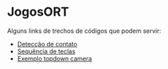# JogosORT

Alguns links de trechos de códigos que podem servir:
  - [Detecção de contato](https://gist.github.com/LexLoki/23ea89adfe32033dab732fa62f658ebe)
  - [Sequência de teclas](https://gist.github.com/LexLoki/2cdb7fcc2ae6deac4efa8b54896091e0)
  - [Exemplo topdown camera](https://gist.github.com/LexLoki/de41040855de7f223f77ae907750bfb2)
